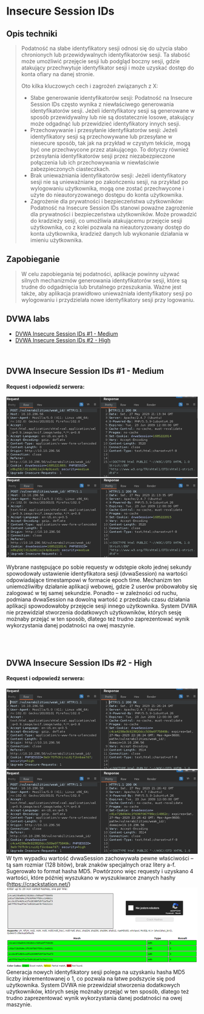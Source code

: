 # Insecure Session IDs
## Opis techniki
<blockquote>
Podatność na słabe identyfikatory sesji odnosi się do użycia słabo chronionych lub przewidywalnych identyfikatorów sesji. Ta słabość może umożliwić przejęcie sesji lub podgląd boczny sesji, gdzie atakujący przechwytuje identyfikator sesji i może uzyskać dostęp do konta ofiary na danej stronie.

Oto kilka kluczowych cech i zagrożeń związanych z X:

* Słabe generowanie identyfikatorów sesji: Podatność na Insecure Session IDs często wynika z niewłaściwego generowania identyfikatorów sesji. Jeżeli identyfikatory sesji są generowane w sposób przewidywalny lub nie są dostatecznie losowe, atakujący może odgadnąć lub przewidzieć identyfikatory innych sesji.
* Przechowywanie i przesyłanie identyfikatorów sesji: Jeżeli identyfikatory sesji są przechowywane lub przesyłane w niesecure sposób, tak jak na przykład w czystym tekście, mogą być one przechwycone przez atakującego. To dotyczy również przesyłania identyfikatorów sesji przez niezabezpieczone połączenia lub ich przechowywania w niewłaściwie zabezpieczonych ciasteczkach.
* Brak unieważniania identyfikatorów sesji: Jeżeli identyfikatory sesji nie są unieważniane po zakończeniu sesji, na przykład po wylogowaniu użytkownika, mogą one zostać przechwycone i użyte do nieautoryzowanego dostępu do konta użytkownika.
* Zagrożenie dla prywatności i bezpieczeństwa użytkowników: Podatność na Insecure Session IDs stanowi poważne zagrożenie dla prywatności i bezpieczeństwa użytkowników. Może prowadzić do kradzieży sesji, co umożliwia atakującemu przejęcie sesji użytkownika, co z kolei pozwala na nieautoryzowany dostęp do konta użytkownika, kradzież danych lub wykonanie działania w imieniu użytkownika.
</blockquote>

## Zapobieganie
<blockquote>
W celu zapobiegania tej podatności, aplikacje powinny używać silnych mechanizmów generowania identyfikatorów sesji, które są trudne do odgadnięcia lub brutalnego przeszukania. Ważne jest także, aby aplikacja prawidłowo unieważniała identyfikatory sesji po wylogowaniu i przydzielała nowe identyfikatory sesji przy logowaniu.
</blockquote>

## DVWA labs
- [DVWA Insecure Session IDs #1 - Medium](#dvwa-Insecure-SessionIDs-1---medium)
- [DVWA Insecure Session IDs #2 - High](#dvwa-Insecure-SessionIDs-2---high)

<br/>

## DVWA Insecure Session IDs #1 - Medium
#### Request i odpowiedź serwera:
![alt text](https://github.com/249064/CBE-BAW-2023/raw/main/res/Insecure_IDs_1_med.png "Kilkukrotna generacja ID sesji w celu zbadania mechanizmu.")
![alt text](https://github.com/249064/CBE-BAW-2023/raw/main/res/Insecure_IDs_2_med.png "Kilkukrotna generacja ID sesji w celu zbadania mechanizmu.")

Wybrane następujące po sobie requesty w odstępie około jednej sekundy spowodowały ustawienie identyfikatora sesji (dvwaSession) na wartości odpowiadające timestampowi w formacie epoch time. 
Mechanizm ten uniemożliwiłby działanie aplikacji webowej, gdzie 2 userów próbowałoby się zalogować w tej samej sekundzie. Ponadto – w zależności od ruchu, podmiana dvwaSession na dowolną wartość z przedziału czasu działania aplikacji spowodowałoby przejęcie sesji innego użytkownika. System DVWA nie przewidział stworzenia dodatkowych użytkowników, których sesję możnaby przejąć w ten sposób, dlatego też trudno zaprezentować wynik wykorzystania danej podatności na owej maszynie.

<br/>
<br/>

## DVWA Insecure Session IDs #2 - High
#### Request i odpowiedź serwera:
![alt text](https://github.com/249064/CBE-BAW-2023/raw/main/res/Insecure_IDs_1_high.png "Kilkukrotna generacja ID sesji w celu zbadania mechanizmu.")
![alt text](https://github.com/249064/CBE-BAW-2023/raw/main/res/Insecure_IDs_2_high.png "Kilkukrotna generacja ID sesji w celu zbadania mechanizmu.")
<br/>
W tym wypadku wartość dvwaSession zachowywała pewne właściwości – tą sam rozmiar (128 bitów), brak znaków specjalnych oraz litery a-f. Sugerowało to format hasha MD5. Powtórzono więc requesty i uzyskano 4 wartości, które później wyszukano w wyszukiwarce znanych hashy (https://crackstation.net/)
<br/>
![alt text](https://github.com/249064/CBE-BAW-2023/raw/main/res/Insecure_IDs_3_high.png "Wynik wyszukania ciągów IDs w wyszukiwarce znanych hashy.")
<br/>
Generacja nowych identyfikatory sesji polega na uzyskaniu hasha MD5 liczby inkrementowanej o 1, co pozwala na łatwe podszycie się pod użytkownika. System DVWA nie przewidział stworzenia dodatkowych użytkowników, których sesję możnaby przejąć w ten sposób, dlatego też trudno zaprezentować wynik wykorzystania danej podatności na owej maszynie.
